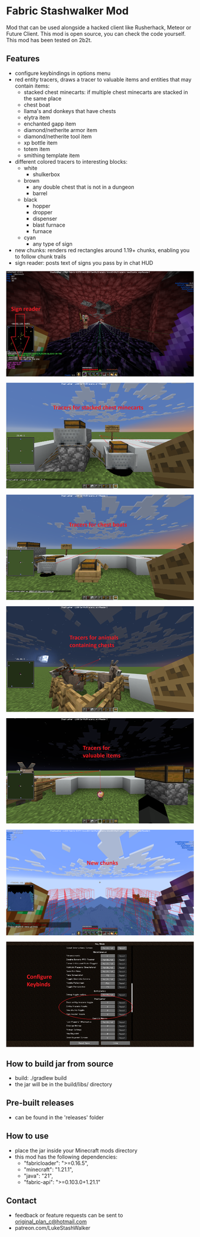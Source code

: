 # Fabric Stashwalker Mod

Mod that can be used alongside a hacked client like Rusherhack, Meteor or Future Client.
This mod is open source, you can check the code yourself. This mod has been tested on 2b2t.

## Features

- configure keybindings in options menu
- red entity tracers, draws a tracer to valuable items and entities that may contain items:
    - stacked chest minecarts: if multiple chest minecarts are stacked in the same place
    - chest boat
    - llama's and donkeys that have chests
    - elytra item
    - enchanted gapp item
    - diamond/netherite armor item
    - diamond/netherite tool item
    - xp bottle item
    - totem item
    - smithing template item
- different colored tracers to interesting blocks:
    - white
        - shulkerbox
    - brown
        - any double chest that is not in a dungeon
        - barrel
    - black
        - hopper
        - dropper
        - dispenser
        - blast furnace
        - furnace
    - cyan
        - any type of sign
    <!-- - single or double chest if the chest is in a dungeon with a broken spawner (potential kit shop dropoff location) -->
- new chunks: renders red rectangles around 1.19+ chunks, enabling you to follow chunk trails
- sign reader: posts text of signs you pass by in chat HUD

![alt text](screenshots/1.png)

![alt text](screenshots/2.png)

![alt text](screenshots/3.png)

![alt text](screenshots/4.png)

![alt text](screenshots/5.png)

<!-- ![alt text](screenshots/6.png) -->

![alt text](screenshots/7.png)

![alt text](screenshots/8.png)

## How to build jar from source

- build: ./gradlew build 
- the jar will be in the build/libs/ directory

## Pre-built releases

- can be found in the 'releases' folder

## How to use

- place the jar inside your Minecraft mods directory
- this mod has the following dependencies:
	-	"fabricloader": ">=0.16.5",
	-	"minecraft": "1.21.1",
	-	"java": "21",
	-	"fabric-api": ">=0.103.0+1.21.1"

## Contact

- feedback or feature requests can be sent to original_plan_c@hotmail.com
- patreon.com/LukeStashWalker
